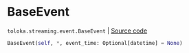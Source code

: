 # BaseEvent
`toloka.streaming.event.BaseEvent` | [Source code](https://github.com/Toloka/toloka-kit/blob/v1.2.2/src/streaming/event.py#L23)

```python
BaseEvent(self, *, event_time: Optional[datetime] = None)
```

